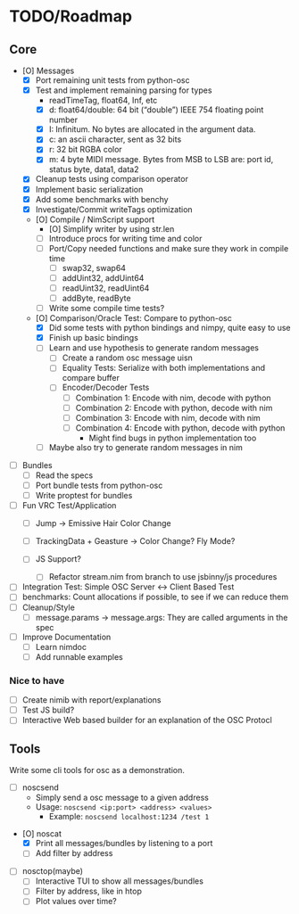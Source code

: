 # TODO/Roadmap

## Core

- [O] Messages
  - [X] Port remaining unit tests from python-osc
  - [X] Test and implement remaining parsing for types
    - readTimeTag, float64, Inf, etc
    - [X] d: float64/double: 64 bit (“double”) IEEE 754 floating point number
    - [X] I: Infinitum. No bytes are allocated in the argument data.
    - [X] c: an ascii character, sent as 32 bits
    - [X] r: 32 bit RGBA color
    - [X] m: 4 byte MIDI message. Bytes from MSB to LSB are: port id, status byte, data1, data2
  - [X] Cleanup tests using comparison operator
  - [X] Implement basic serialization
  - [X] Add some benchmarks with benchy
  - [X] Investigate/Commit writeTags optimization
  - [O] Compile / NimScript support
    - [O] Simplify writer by using str.len
    - [ ] Introduce procs for writing time and color
    - [ ] Port/Copy needed functions and make sure they work in compile time
      - [ ] swap32, swap64
      - [ ] addUint32, addUint64
      - [ ] readUint32, readUint64
      - [ ] addByte, readByte
    - [ ] Write some compile time tests?

  - [O] Comparison/Oracle Test: Compare to python-osc
    - [X] Did some tests with python bindings and nimpy, quite easy to use
    - [X] Finish up basic bindings
    - [ ] Learn and use hypothesis to generate random messages
      - [ ] Create a random osc message uisn
      - [ ] Equality Tests: Serialize with both implementations and compare buffer
      - [ ] Encoder/Decoder Tests
        - [ ] Combination 1: Encode with nim, decode with python
        - [ ] Combination 2: Encode with python, decode with nim
        - [ ] Combination 3: Encode with nim, decode with nim
        - [ ] Combination 4: Encode with python, decode with python
          - Might find bugs in python implementation too
    - [ ] Maybe also try to generate random messages in nim

- [ ] Bundles
  - [ ] Read the specs
  - [ ] Port bundle tests from python-osc
  - [ ] Write proptest for bundles
- [ ] Fun VRC Test/Application
  - [ ] Jump -> Emissive Hair Color Change
  - [ ] TrackingData + Geasture -> Color Change? Fly Mode?

  - [ ] JS Support?
    - [ ] Refactor stream.nim from branch to use jsbinny/js procedures

- [ ] Integration Test: Simple OSC Server <-> Client Based Test
- [ ] benchmarks: Count allocations if possible, to see if we can reduce them
- [ ] Cleanup/Style
  - [ ] message.params -> message.args: They are called arguments in the spec

- [ ] Improve Documentation
  - [ ] Learn nimdoc
  - [ ] Add runnable examples

### Nice to have

- [ ] Create nimib with report/explanations
- [ ] Test JS build?
- [ ] Interactive Web based builder for an explanation of the OSC Protocl

## Tools

Write some cli tools for osc as a demonstration.

- [ ] noscsend
  - Simply send a osc message to a given address
  - Usage: `noscsend <ip:port> <address> <values>`
    - Example: `noscsend localhost:1234 /test 1`
- [O] noscat
  - [X] Print all messages/bundles by listening to a port
  - [ ] Add filter by address
- [ ] nosctop(maybe)
  - [ ] Interactive TUI to show all messages/bundles
  - [ ] Filter by address, like in htop
  - [ ] Plot values over time?
